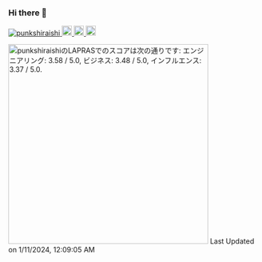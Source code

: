 ### Hi there 👋
<p align="left">
  <a href="https://github.com/punkshiraishi/punkshiraishi/">
    <img src="https://komarev.com/ghpvc/?username=punkshiraishi" alt="punkshiraishi" />
  </a>
  <a href="https://github.com/punkshiraishi">
    <img height="20" src="https://img.shields.io/github/followers/punkshiraishi?label=follow&logo=github&style=flat" />
  </a>
  <a href="http://qiita.com/punkshiraishi">
    <img height="20" src="https://qiita-badge.apiapi.app/s/punkshiraishi/posts.svg" />
  </a>
  <//qiita.com/punkshiraishi">
    <img height="20" src="https://qiita-badge.apiapi.app/s/punkshiraishi/contributions.svg" />
  </a>
</p>
  
<!--START_SECTION:lapras-card-->
<p ><a href="https://lapras.com/public/punkshiraishi" target="_blank" rel="noopener noreferrer"><img alt="punkshiraishiのLAPRASでのスコアは次の通りです: エンジニアリング: 3.58 / 5.0, ビジネス: 3.48 / 5.0, インフルエンス: 3.37 / 5.0." src="https://lapras-card-generator.vercel.app/api/svg?e=3.58&b=3.48&i=3.37&b1=%23020E27&b2=%230E5593&i1=%23030E21&i2=%231688BF&l=ja" width="400" ></a>  
Last Updated on 1/11/2024, 12:09:05 AM</p>
<!--END_SECTION:lapras-card-->
